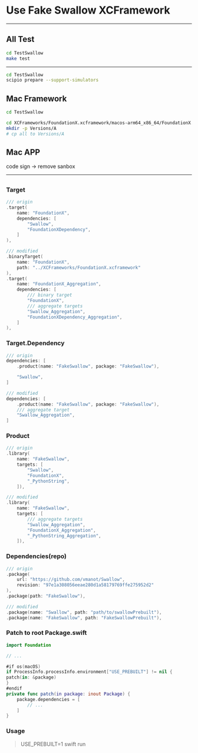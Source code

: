 #  Use Fake Swallow XCFramework

---

## All Test

```bash
cd TestSwallow
make test
```

---

```bash
cd TestSwallow
scipio prepare --support-simulators
```

## Mac Framework

```bash
cd TestSwallow

cd XCFrameworks/FoundationX.xcframework/macos-arm64_x86_64/FoundationX.framework/
mkdir -p Versions/A
# cp all to Versions/A
```

## Mac APP

code sign -> remove sanbox

---

##

### Target

```swift
/// origin
.target(
    name: "FoundationX",
    dependencies: [
        "Swallow",
        "FoundationXDependency",
    ]
),

/// modified
.binaryTarget(
    name: "FoundationX",
    path: "../XCFrameworks/FoundationX.xcframework"
),
.target(
    name: "FoundationX_Aggregation",
    dependencies: [
        /// binary target
        "FoundationX",
        /// aggregate targets
        "Swallow_Aggregation",
        "FoundationXDependency_Aggregation",
    ]
),
```


### Target.Dependency

```swift
/// origin
dependencies: [
    .product(name: "FakeSwallow", package: "FakeSwallow"),

    "Swallow",
]

/// modified
dependencies: [
    .product(name: "FakeSwallow", package: "FakeSwallow"),
    /// aggregate target
    "Swallow_Aggregation",
]
```

### Product

```swift
/// origin
.library(
    name: "FakeSwallow",
    targets: [
        "Swallow",
        "FoundationX",
        "_PythonString",
    ]),

/// modified
.library(
    name: "FakeSwallow",
    targets: [
        /// aggregate targets
        "Swallow_Aggregation",
        "FoundationX_Aggregation",
        "_PythonString_Aggregation",
    ]),
```

### Dependencies(repo)

```swift
/// origin
.package(
    url: "https://github.com/vmanot/Swallow",
    revision: "97e1a308056eeae280d1a58179769ffe275952d2"
),
.package(path: "FakeSwallow"),

/// modified
.package(name: "Swallow", path: "path/to/swallowPrebuilt"),
.package(name: "FakeSwallow", path: "FakeSwallowPrebuilt"),
```

### Patch to root Package.swift

```swift
import Foundation

// ...

#if os(macOS)
if ProcessInfo.processInfo.environment["USE_PREBUILT"] != nil {
patch(in: &package)
}
#endif
private func patch(in package: inout Package) {
    package.dependencies = [
        // ...
    ]
}
```

### Usage

> USE_PREBUILT=1 swift run
